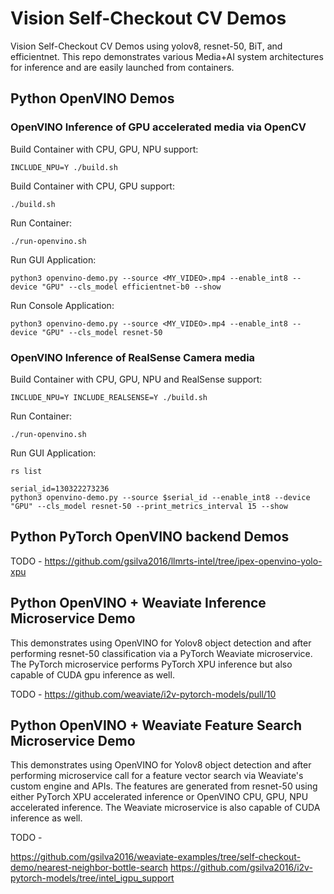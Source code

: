 # Vision Self-Checkout CV Demos

Vision Self-Checkout CV Demos using yolov8, resnet-50, BiT, and efficientnet. This repo demonstrates various Media+AI system architectures for inference and are easily launched from containers. 

## Python OpenVINO Demos

### OpenVINO Inference of GPU accelerated media via OpenCV 

Build Container with CPU, GPU, NPU support: 

```
INCLUDE_NPU=Y ./build.sh
```

Build Container with CPU, GPU support: 

```
./build.sh
```

Run Container:

```
./run-openvino.sh
```

Run GUI Application:

```
python3 openvino-demo.py --source <MY_VIDEO>.mp4 --enable_int8 --device "GPU" --cls_model efficientnet-b0 --show
```

Run Console Application:

```
python3 openvino-demo.py --source <MY_VIDEO>.mp4 --enable_int8 --device "GPU" --cls_model resnet-50
```

### OpenVINO Inference of RealSense Camera media

Build Container with CPU, GPU, NPU and RealSense support: 

```
INCLUDE_NPU=Y INCLUDE_REALSENSE=Y ./build.sh
```

Run Container:

```
./run-openvino.sh
```

Run GUI Application:

```
rs list
```

```
serial_id=130322273236
python3 openvino-demo.py --source $serial_id --enable_int8 --device "GPU" --cls_model resnet-50 --print_metrics_interval 15 --show
```

## Python PyTorch OpenVINO backend Demos

TODO - https://github.com/gsilva2016/llmrts-intel/tree/ipex-openvino-yolo-xpu

## Python OpenVINO + Weaviate Inference Microservice Demo

This demonstrates using OpenVINO for Yolov8 object detection and after performing resnet-50 classification via a PyTorch Weaviate microservice. The PyTorch microservice performs PyTorch XPU inference but also capable of CUDA gpu inference as well.

TODO - https://github.com/weaviate/i2v-pytorch-models/pull/10

## Python OpenVINO + Weaviate Feature Search Microservice Demo

This demonstrates using OpenVINO for Yolov8 object detection and after performing microservice call for a feature vector search via Weaviate's custom engine and APIs. The features are generated from resnet-50 using either PyTorch XPU accelerated inference or OpenVINO CPU, GPU, NPU accelerated inference. The Weaviate microservice is also capable of CUDA inference as well.

TODO - 

https://github.com/gsilva2016/weaviate-examples/tree/self-checkout-demo/nearest-neighbor-bottle-search
https://github.com/gsilva2016/i2v-pytorch-models/tree/intel_igpu_support

